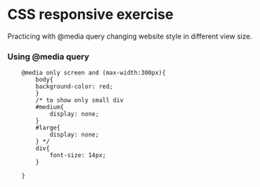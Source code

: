 # CSS responsive exercise
Practicing with @media query changing website style in different view size.

### Using @media query 
```
    @media only screen and (max-width:300px){
        body{
        background-color: red;
        }
        /* to show only small div 
        #medium{
            display: none;
        }
        #large{
            display: none;
        } */
        div{ 
            font-size: 14px;
        }

    }    
```